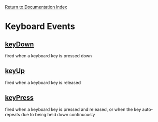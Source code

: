 [Return to Documentation Index](/docs/README.md)

# Keyboard Events

## [keyDown](#key-down)

fired when a keyboard key is pressed down

## [keyUp](#key-up)

fired when a keyboard key is released

## [keyPress](#key-press)

fired when a keyboard key is pressed and released, or when the key auto-repeats due to being held down continuously
